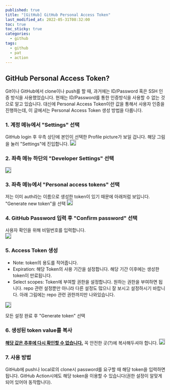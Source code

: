 ```yaml
---
published: true
title: "[GitHub] GitHub Personal Access Token"
last_modified_at: 2022-05-31T08:32:00
toc: true
toc_sticky: true
categories:
  - github
tags:
  - github
  - pat
  - action
---
```


## GitHub Personal Access Token?
Git이나 GitHub에서 clone이나 push를 할 때, 과거에는 ID/Password 혹은 SSH 인증 방식을 사용했었습니다. 현재는 ID/Password를 통한 인증방식을 사용할 수 없는 것으로 알고 있습니다. 대신에 Personal Access Token이란 값을 통해서 사용자 인증을 진행하는데, 이 글에서는 Personal Access Token 생성 방법을 다룹니다.

### 1. 계정 메뉴에서 "Settings" 선택
GitHub login 후 우측 상단에 본인이 선택한 Profile picture가 보일 겁니다. 해당 그림을 눌러 "Settings"에 진입합니다.
<img src="https://user-images.githubusercontent.com/90759236/167339858-e1e306b1-7010-4df9-ae4c-ca671264d769.png" style="border: 1px solid grey">

### 2. 좌측 메뉴 하단의 "Developer Settings" 선택
<img src="https://user-images.githubusercontent.com/90759236/167339991-ab01bb2c-ad7e-4070-a163-92800c1f95c3.png" style="border: 1px solid grey">

### 3. 좌측 메뉴에서 "Personal access tokens" 선택
저는 이미 auth라는 이름으로 생성한 token이 있기 때문에 아래처럼 보입니다. "Generate new token"을 선택
<img src="https://user-images.githubusercontent.com/90759236/167340195-d1587452-e9fc-4856-9ecf-cfc97a033f7d.png" style="border: 1px solid grey">

### 4. GitHub Password 입력 후 "Confirm password" 선택
사용자 확인을 위해 비밀번호를 입력합니다.<br>
<img src="https://user-images.githubusercontent.com/90759236/167340273-6687e880-a68e-4288-bcd9-ebcb0c0530a0.png" style="border: 1px solid grey">

### 5. Access Token 생성
* Note: token의 용도를 적어줍니다.
* Expiration: 해당 Token의 사용 기간을 설정합니다. 해당 기간 이후에는 생성한 token이 만료됩니다.
* Select scopes: Token에 부여할 권한을 설정합니다. 원하는 권한을 부여하면 됩니다. repo 관련 설정뿐만 아니라 다른 설정도 많으니 잘 보시고 설정하시기 바랍니다. 아래 그림에는 repo 관련 권한까지만 나와있습니다.
<img src="https://user-images.githubusercontent.com/90759236/167340623-52e0eeb6-d551-4970-9be0-c02f3311e2eb.png" style="border: 1px solid grey">

모든 설정 완료 후 "Generate token" 선택

### 6. 생성된 token value를 복사
<b><u>해당 값은 추후에 다시 확인할 수 없습니다.</u></b> 꼭 안전한 곳(?)에 복사해두셔야 합니다.
<img src="https://user-images.githubusercontent.com/90759236/167340908-4331af4f-5fe5-48a9-8f94-2b50019e0fe1.png" style="border: 1px solid grey">

### 7. 사용 방법
GitHub에 push나 local로의 clone시 password를 요구할 때 해당 token을 입력하면 됩니다. GitHub Action시에도 해당 token을 이용할 수 있습니다(권한 설정이 알맞게 되어 있어야 동작합니다).